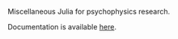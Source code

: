 Miscellaneous Julia for psychophysics research.

Documentation is available [here](http://samcarcagno.altervista.org/Psychophysics.jl/site/index.html).